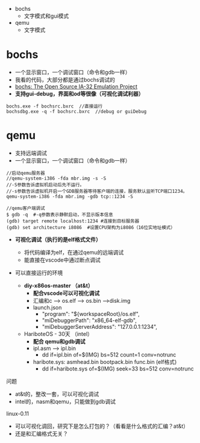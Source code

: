 - bochs
	- 文字模式和gui模式
- qemu
	- 文字模式

# bochs
- 一个显示窗口，一个调试窗口（命令和gdb一样）
- 我看的代码，大部分都是通过bochs调试的
- [bochs: The Open Source IA-32 Emulation Project ](https://bochs.sourceforge.io/)
- **支持gui-debug，界面和od等很像（可视化调试利器）**

```
bochs.exe -f bochsrc.bxrc  //直接运行
bochsdbg.exe -q -f bochsrc.bxrc  //debug or guiDebug
```
# qemu
- 支持远端调试
- 一个显示窗口，一个调试窗口（命令和gdb一样）

```
//启动qemu服务器
//qemu-system-i386 -fda mbr.img -s -S
//-S参数告诉虚拟机启动后先不运行。
//-s参数告诉虚拟机开启一个GDB服务器等待客户端的连接，服务默认监听TCP端口1234。
qemu-system-i386 -fda mbr.img -gdb tcp::1234 -S  

//qemu客户端调试
$ gdb -q  #-q参数表示静默启动，不显示版本信息
(gdb) target remote localhost:1234 #连接到目标服务器
(gdb) set architecture i8086  #设置CPU架构为i8086（16位实地址模式）
```

- **可视化调试（执行的是elf格式文件）**
	- 将代码编译为elf，在通过qemu的远端调试
	- 能直接在vscode中通过断点调试

- 可以直接运行的环境
	- **diy-x86os-master （at&t）**
		- **配合vscode可以可视化调试**
		- 汇编和c --> os.elf --> os.bin -->disk.img
		- launch.json 
			- "program": "${workspaceRoot}/os.elf",
			- "miDebuggerPath": "x86_64-elf-gdb",
			- "miDebuggerServerAddress": "127.0.0.1:1234",
	- HariboteOS - 30天 （intel）
		- **配合 qemu和gdb调试**
		- ipl.asm --> ipl.bin
			- dd if=ipl.bin of=$(IMG) bs=512 count=1 conv=notrunc
		- haribote.sys: asmhead.bin bootpack.bin func.bin (elf格式)
			- dd if=haribote.sys of=$(IMG) seek=33 bs=512 conv=notrunc

问题
- at&t的，整改一套，可以可视化调试
- intel的，nasm和qemu，只能做到gdb调试

linux-0.11
- 可以可视化调回，研究下是怎么打包的？（看看是什么格式的汇编？at&t）
- 还是和汇编格式无关？